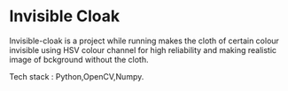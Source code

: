 # Invisible Cloak
Invisible-cloak is a project while running makes the cloth of certain colour invisible using HSV colour channel for high reliability and making realistic image of bckground without the cloth.

Tech stack : Python,OpenCV,Numpy.

